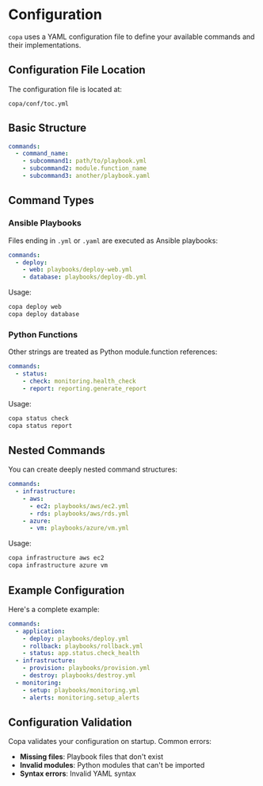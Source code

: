 # Configuration

`copa` uses a YAML configuration file to define your available commands and their implementations.

## Configuration File Location

The configuration file is located at:
```
copa/conf/toc.yml
```

## Basic Structure

```yaml
commands:
  - command_name:
    - subcommand1: path/to/playbook.yml
    - subcommand2: module.function_name
    - subcommand3: another/playbook.yaml
```

## Command Types

### Ansible Playbooks

Files ending in `.yml` or `.yaml` are executed as Ansible playbooks:

```yaml
commands:
  - deploy:
    - web: playbooks/deploy-web.yml
    - database: playbooks/deploy-db.yml
```

Usage:
```bash
copa deploy web
copa deploy database
```

### Python Functions

Other strings are treated as Python module.function references:

```yaml
commands:
  - status:
    - check: monitoring.health_check
    - report: reporting.generate_report
```

Usage:
```bash
copa status check
copa status report
```

## Nested Commands

You can create deeply nested command structures:

```yaml
commands:
  - infrastructure:
    - aws:
      - ec2: playbooks/aws/ec2.yml
      - rds: playbooks/aws/rds.yml
    - azure:
      - vm: playbooks/azure/vm.yml
```

Usage:
```bash
copa infrastructure aws ec2
copa infrastructure azure vm
```

## Example Configuration

Here's a complete example:

```yaml
commands:
  - application:
    - deploy: playbooks/deploy.yml
    - rollback: playbooks/rollback.yml
    - status: app.status.check_health
  - infrastructure:
    - provision: playbooks/provision.yml
    - destroy: playbooks/destroy.yml
  - monitoring:
    - setup: playbooks/monitoring.yml
    - alerts: monitoring.setup_alerts
```

## Configuration Validation

Copa validates your configuration on startup. Common errors:

- **Missing files**: Playbook files that don't exist
- **Invalid modules**: Python modules that can't be imported
- **Syntax errors**: Invalid YAML syntax
